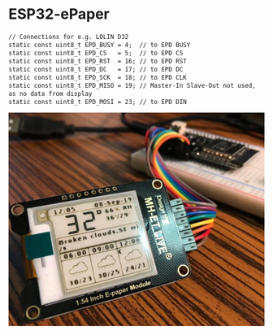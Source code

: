 # ESP32-ePaper

```
// Connections for e.g. LOLIN D32
static const uint8_t EPD_BUSY = 4;  // to EPD BUSY
static const uint8_t EPD_CS   = 5;  // to EPD CS
static const uint8_t EPD_RST  = 16; // to EPD RST
static const uint8_t EPD_DC   = 17; // to EPD DC
static const uint8_t EPD_SCK  = 18; // to EPD CLK
static const uint8_t EPD_MISO = 19; // Master-In Slave-Out not used, as no data from display
static const uint8_t EPD_MOSI = 23; // to EPD DIN
```

![ScreenShot](https://github.com/worrajak/ESP32-ePaper/blob/master/uCCC095.jpg?raw=true)

